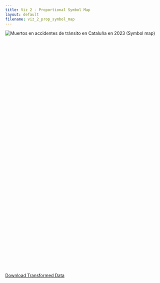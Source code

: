 ```yaml
---
title: Viz 2 - Proportional Symbol Map
layout: default
filename: viz_2_prop_symbol_map
--- 
```

<html>
<div style="min-height:775px" id="datawrapper-vis-uVx0s"><script type="text/javascript" defer src="https://datawrapper.dwcdn.net/uVx0s/embed.js" charset="utf-8" data-target="#datawrapper-vis-uVx0s"></script><noscript><img src="https://datawrapper.dwcdn.net/uVx0s/full.png" alt="Muertos en accidentes de tránsito en Cataluña en 2023 (Symbol map)" /></noscript></div>
<a href="data/Accidents_de_trànsit_amb_morts_o_ferits_greus_a_Catalunya_20251025_transformed.xlsx">Download Transformed Data</a>
</html>
